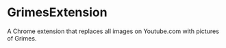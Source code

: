 # GrimesExtension
A Chrome extension that replaces all images on Youtube.com with pictures of Grimes.
